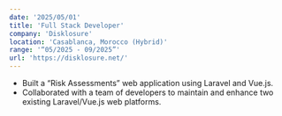 ```yaml
---
date: '2025/05/01'
title: 'Full Stack Developer'
company: 'Disklosure'
location: 'Casablanca, Morocco (Hybrid)'
range: '“05/2025 - 09/2025”'
url: 'https://disklosure.net/'
---
```


- Built a “Risk Assessments” web application using Laravel and Vue.js.
- Collaborated with a team of developers to maintain and enhance two existing
Laravel/Vue.js web platforms.